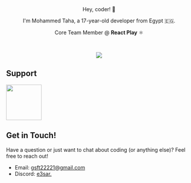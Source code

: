 <div align="center">
<!--<img src="./banner.svg" />-->
Hey, coder! 👋

I'm Mohammed Taha, a 17-year-old developer from Egypt 🇪🇬.

Core Team Member @ **React Play** ⚛
</div>

<br />

<p align="center">
    <img src="https://skillicons.dev/icons?perline=8&i=html,css,js,ts,sass,react,next,redux,zustand,nodejs,express,hono,mongo,supabase,firebase" />
</p>

## Support

<a href="https://ko-fi.com/taha"><img height="96px" src="https://storage.ko-fi.com/cdn/brandasset/kofi_bg_tag_white.png" /></a>

## Get in Touch!

Have a question or just want to chat about coding (or anything else)? Feel free to reach out!

- Email: gsft22221@gmail.com
- Discord: [e3sar.](https://discordapp.com/users/737008889194741810)

